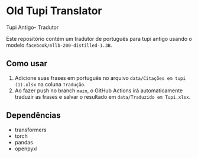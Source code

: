 # Old Tupi Translator
Tupi Antigo- Tradutor

Este repositório contém um tradutor de português para tupi antigo usando o modelo `facebook/nllb-200-distilled-1.3B`.

## Como usar

1. Adicione suas frases em português no arquivo `data/Citações em tupi (1).xlsx` na coluna `Tradução`.
2. Ao fazer push no branch `main`, o GitHub Actions irá automaticamente traduzir as frases e salvar o resultado em `data/Traduzido em Tupi.xlsx`.

## Dependências

- transformers
- torch
- pandas
- openpyxl

